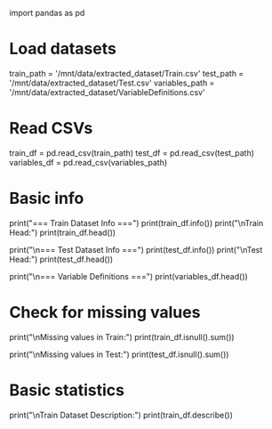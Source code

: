 import pandas as pd

# Load datasets
train_path = '/mnt/data/extracted_dataset/Train.csv'
test_path = '/mnt/data/extracted_dataset/Test.csv'
variables_path = '/mnt/data/extracted_dataset/VariableDefinitions.csv'

# Read CSVs
train_df = pd.read_csv(train_path)
test_df = pd.read_csv(test_path)
variables_df = pd.read_csv(variables_path)

# Basic info
print("=== Train Dataset Info ===")
print(train_df.info())
print("\nTrain Head:")
print(train_df.head())

print("\n=== Test Dataset Info ===")
print(test_df.info())
print("\nTest Head:")
print(test_df.head())

print("\n=== Variable Definitions ===")
print(variables_df.head())

# Check for missing values
print("\nMissing values in Train:")
print(train_df.isnull().sum())

print("\nMissing values in Test:")
print(test_df.isnull().sum())

# Basic statistics
print("\nTrain Dataset Description:")
print(train_df.describe())